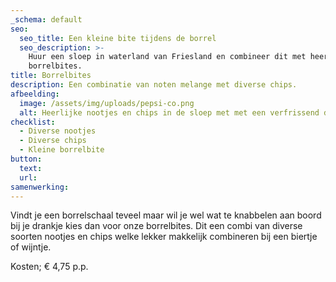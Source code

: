 ```yaml
---
_schema: default
seo:
  seo_title: Een kleine bite tijdens de borrel
  seo_description: >-
    Huur een sloep in waterland van Friesland en combineer dit met heerlijke
    borrelbites.
title: Borrelbites
description: Een combinatie van noten melange met diverse chips.
afbeelding:
  image: /assets/img/uploads/pepsi-co.png
  alt: Heerlijke nootjes en chips in de sloep met met een verfrissend drankje.
checklist:
  - Diverse nootjes
  - Diverse chips
  - Kleine borrelbite
button:
  text:
  url:
samenwerking:
---
```


Vindt je een borrelschaal teveel maar wil je wel wat te knabbelen aan boord bij je drankje kies dan voor onze borrelbites. Dit een combi van diverse soorten nootjes en chips welke lekker makkelijk combineren bij een biertje of wijntje.

Kosten; € 4,75 p.p.
